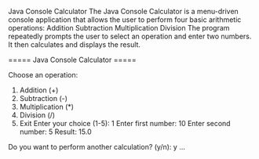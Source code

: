 Java Console Calculator
The Java Console Calculator is a menu-driven console application that allows the user to perform four basic arithmetic operations: Addition  Subtraction  Multiplication  Division 
The program repeatedly prompts the user to select an operation and enter two numbers. It then calculates and displays the result. 

===== Java Console Calculator =====

Choose an operation:
1. Addition (+)
2. Subtraction (-)
3. Multiplication (*)
4. Division (/)
5. Exit
Enter your choice (1-5): 1
Enter first number: 10
Enter second number: 5
Result: 15.0

Do you want to perform another calculation? (y/n): y
...
